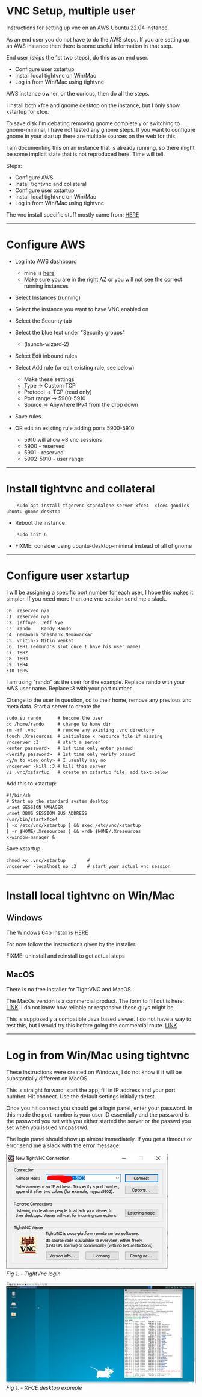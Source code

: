 
# VNC Setup, multiple user

Instructions for setting up vnc on an AWS Ubuntu 22.04 instance.

As an end user you do not have to do the AWS steps. If you are setting
up an AWS instance then there is some useful information in that step.

End user (skips the 1st two steps), do this as an end user.

-  Configure user xstartup
-  Install local tightvnc on Win/Mac
-  Log in from Win/Mac using tightvnc

AWS instance owner, or the curious, then do all the steps.

I install both xfce and gnome desktop on the instance, but I only show 
xstartup for xfce.

To save disk I'm debating removing gnome completely or switching 
to gnome-minimal, I have not tested any gnome steps.  If you want to 
configure gnome in your startup there are multiple sources on the web for this.

I am documenting this on an instance that is already running, so there might 
be some implicit state that is not reproduced here. Time will tell.

Steps:
- Configure AWS
- Install tightvnc and collateral
- Configure user xstartup
- Install local tightvnc on Win/Mac
- Log in from Win/Mac using tightvnc

The vnc install specific stuff mostly came from:
[HERE](https://bytexd.com/how-to-install-configure-vnc-server-on-ubuntu/)

--------------------------------------------
# Configure AWS
- Log into AWS dashboard
    - mine is [here](https://us-west-2.console.aws.amazon.com/ec2/home?region=us-west-2#Home:)
    - Make sure you are in the right AZ or you will not see the correct
      running instances

- Select Instances (running) 
- Select the instance you want to have VNC enabled on
- Select the Security tab
- Select the blue text under "Security groups"
    - <hash>(launch-wizard-2)
- Select Edit inbound rules
- Select Add rule (or edit existing rule, see below)
    - Make these settings
    - Type       -> Custom TCP
    - Protocol   -> TCP (read only)
    - Port range -> 5900-5910
    - Source     -> Anywhere IPv4   from the drop down
- Save rules

- OR edit an existing rule adding ports 5900-5910
    - 5910 will allow ~8 vnc sessions
    - 5900 - reserved
    - 5901 - reserved
    - 5902-5910 - user range
 
--------------------------------------------
# Install tightvnc and collateral

```
    sudo apt install tigervnc-standalone-server xfce4  xfce4-goodies ubuntu-gnome-desktop
```

- Reboot the instance

```
    sudo init 6
```

- FIXME: consider using ubuntu-desktop-minimal instead of all of gnome

--------------------------------------------
# Configure user xstartup

I will be assigning a specific port number for each user, I hope this
makes it simpler. If you need more than one vnc session send me a slack.

```
:0  reserved n/a
:1  reserved n/a
:2  jeffnye  Jeff Nye
:3  rando    Randy Rando
:4  nemawark Shashank Nemawarkar
:5  vnitin-x Nitin Venkat
:6  TBH1 (edmund's slot once I have his user name)
:7  TBH2
:8  TBH3
:9  TBH4
:10 TBH5
```

I am using "rando" as the user for the example. Replace rando with your
AWS user name. Replace :3 with your port number.

Change to the user in question, cd to their home, remove any previous vnc
meta data. Start a server to create the 

```
sudo su rando      # become the user
cd /home/rando     # change to home dir
rm -rf .vnc        # remove any existing .vnc directory
touch .Xresources  # initialize x resource file if missing
vncserver :3       # start a server
<enter password>   # 1st time only enter passwd
<verify password>  # 1st time only verify passwd
<y/n to view only> # I usually say no
vncserver -kill :3 # kill this server
vi .vnc/xstartup   # create an xstartup file, add text below
```

Add this to xstartup:
```
#!/bin/sh
# Start up the standard system desktop
unset SESSION_MANAGER
unset DBUS_SESSION_BUS_ADDRESS
/usr/bin/startxfce4
[ -x /etc/vnc/xstartup ] && exec /etc/vnc/xstartup
[ -r $HOME/.Xresources ] && xrdb $HOME/.Xresources
x-window-manager &
```

Save xstartup

```
chmod +x .vnc/xstartup        # 
vncserver -localhost no :3    # start your actual vnc session
```

--------------------------------------------
# Install local tightvnc on Win/Mac

## Windows
The Windows 64b install is 
[HERE](https://www.tightvnc.com/download/2.8.81/tightvnc-2.8.81-gpl-setup-64bit.msi)

For now follow the instructions given by the installer.

FIXME: uninstall and reinstall to get actual steps

## MacOS
There is no free installer for TightVNC and MacOS. 

The MacOs version is a commercial product. The form to fill out is here:
[LINK](https://www.tightvnc.com/licensing-server-macos.php). I do not
know how reliable or responsive these guys might be.

This is supposedly a compatible Java based viewer. I do not have a way 
to test this, but I would try this before going the commercial route.
[LINK](https://www.tightvnc.com/licensing-jviewer.php)

--------------------------------------------
# Log in from Win/Mac using tightvnc

These instructions were created on Windows, I do not know if it will
be substantially different on MacOS.

This is straight forward, start the app, fill in IP address and your port 
number. Hit connect. Use the default settings initially to test.

Once you hit connect you should get a login panel, enter your password.
In this mode the port number is your user ID essentially and the password
is the password you set with you either started the server or the passwd
you set when you issued vncpasswd.

The login panel should show up almost immediately. If you get a timeout
or error send me a slack with the error message.

![image](./images/tightvnc_login.png)
<br> *Fig 1. - TightVnc login*

![image](./images/xfce_desktop.png)
<br> *Fig 1. - XFCE desktop example*

